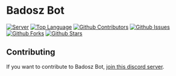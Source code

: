 # Badosz Bot
[![Server](https://img.shields.io/discord/340947847728070666.svg?logo=discord&colorB=7289DA)](https://discord.gg/badosz)
[![Top Language](https://img.shields.io/github/languages/top/badosz0/badosz-bot)](https://github.com/badosz0/badosz-bot)
[![Github Contributors](https://img.shields.io/github/contributors/badosz0/badosz-bot.svg)](https://github.com/badosz0/badosz-bot/contributors)
[![Github Issues](https://img.shields.io/github/issues/badosz0/badosz-bot.svg)](https://github.com/badosz0/badosz-bot/issues)
[![Github Forks](https://img.shields.io/github/forks/badosz0/badosz-bot.svg)](https://github.com/badosz0/badosz-bot/network)
[![Github Stars](https://img.shields.io/github/stars/badosz0/badosz-bot.svg)](https://github.com/badosz0/badosz-bot/stargazers)

## Contributing
If you want to contribute to Badosz Bot, [join this discord server](https://discord.gg/badosz).